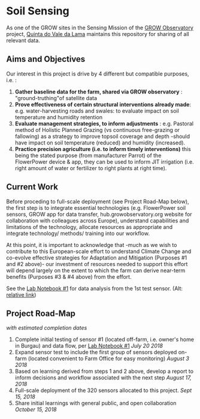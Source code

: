 # Soil Sensing
As one of the GROW sites in the Sensing Mission of the [GROW Observatory](https://growobservatory.org/) project, [Quinta do Vale da Lama](http://www.valedalama.net) maintains this repository for sharing of all relevant data.

## Aims and Objectives
Our interest in this project is drive by 4 different but compatible purposes, i.e. :

1. **Gather baseline data for the farm, shared via GROW observatory** : "ground-truthing"of satellite data
2. **Prove effectiveness of certain structural interventions already made**: e.g. water-harvesting roads and swales: to evaluate impact on soil temperature and humidity retention 
3. **Evaluate management strategies, to inform adjustments** : e.g. Pastoral method of Holistic Planned Grazing (vs continuous free-grazing or fallowing) as a strategy to improve topsoil coverage and depth -should have impact on soil temperature (reduced) and humidity (increased).
4. **Practice precision agriculture (i.e. to inform timely interventions)** this being the stated purpose (from manufacturer Parrot) of the FlowerPower device & app, they can be used to inform JIT irrigation (i.e. right amount of water or fertilizer to right plants at right time).


## Current Work
Before proceding to full-scale deployment (see Project Road-Map below), the first step is to integrate essential technologies (e.g. FlowerPower soil sensors, GROW app for data transfer, hub.growobservatory.org website for collaboration with colleagues across Europe), understand capabilities and limitations of the technology, allocate resources as appropriate and integrate technology/ methods/ training into our workflow.

At this point, it is important to acknowledge that -much as we wish to contribute to this European-scale effort to understand Climate Change and co-evolve effective strategies for Adaptation and Mitigation (Purposes #1 and #2 above)- our investment of resources needed to support this effort will depend largely on the extent to which the farm can derive near-term benefits (Purposes #3 & #4 above) from the effort.

See the [Lab Notebook #1](https://github.com/ludwa6/soil_sensing/blob/master/sensor_test1.ipynb) for data analysis from the 1st test sensor. (Alt: [relative link](/sensor_test1.ipynb))

## Project Road-Map
_with estimated completion dates_
1. Complete initial testing of sensor #1 (located off-farm, i.e. owner's home in Burgau) and data flow, per [Lab Notebook #1](https://github.com/ludwa6/soil_sensing/blob/master/sensor_test1.ipynb) _July 20 2018_
2. Expand sensor test to include the first group of sensors deployed on-farm (located convenient to Farm Office for easy monitoring) _August 3 2018_
3. Based on learning derived from steps 1 and 2 above, develop a report to inform decisions and workflow associated with the next step _August 17, 2018_ 
4. Full-scale deployment of the 320 sensors allocated to this project. _Sept 15, 2018_
5. Share initial learnings with general public, and open collaboration _October 15, 2018_
